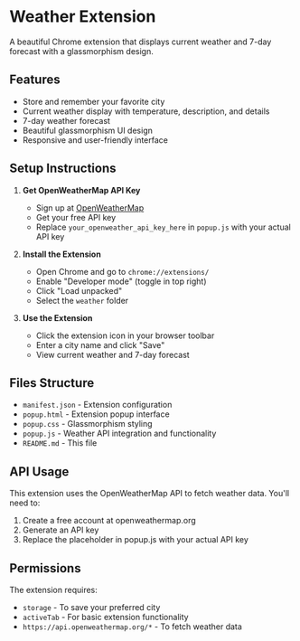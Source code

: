 # Weather Extension

A beautiful Chrome extension that displays current weather and 7-day forecast with a glassmorphism design.

## Features

- Store and remember your favorite city
- Current weather display with temperature, description, and details
- 7-day weather forecast
- Beautiful glassmorphism UI design
- Responsive and user-friendly interface

## Setup Instructions

1. **Get OpenWeatherMap API Key**
   - Sign up at [OpenWeatherMap](https://openweathermap.org/api)
   - Get your free API key
   - Replace `your_openweather_api_key_here` in `popup.js` with your actual API key

2. **Install the Extension**
   - Open Chrome and go to `chrome://extensions/`
   - Enable "Developer mode" (toggle in top right)
   - Click "Load unpacked"
   - Select the `weather` folder

3. **Use the Extension**
   - Click the extension icon in your browser toolbar
   - Enter a city name and click "Save"
   - View current weather and 7-day forecast

## Files Structure

- `manifest.json` - Extension configuration
- `popup.html` - Extension popup interface
- `popup.css` - Glassmorphism styling
- `popup.js` - Weather API integration and functionality
- `README.md` - This file

## API Usage

This extension uses the OpenWeatherMap API to fetch weather data. You'll need to:

1. Create a free account at openweathermap.org
2. Generate an API key
3. Replace the placeholder in popup.js with your actual API key

## Permissions

The extension requires:
- `storage` - To save your preferred city
- `activeTab` - For basic extension functionality
- `https://api.openweathermap.org/*` - To fetch weather data